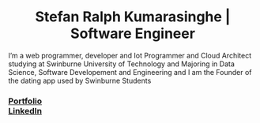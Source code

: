 <h1 align="center">Stefan Ralph Kumarasinghe | Software Engineer</h1>
I’m a web programmer, developer and Iot Programmer and Cloud Architect studying at Swinburne University of Technology and Majoring in Data Science, Software Developement and Engineering and I am the Founder of the dating app used by Swinburne Students
<h3 align="left">
<a href="https://www.linkedin.com/in/stefan-kumarasinghe">Portfolio </a> 
<br>
<a href="https://www.linkedin.com/in/stefan-kumarasinghe"> LinkedIn</a>
</h3>



